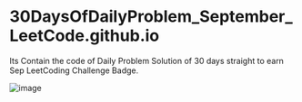 # 30DaysOfDailyProblem_September_LeetCode.github.io
Its Contain the code of Daily Problem Solution of 30 days straight to earn Sep LeetCoding Challenge Badge.


![image](https://github.com/Vimal2023/30DaysOfDailyProblem_September_LeetCode.github.io/assets/78069624/ee3eb4dc-5b26-4655-a5ec-d80a39e04811)
